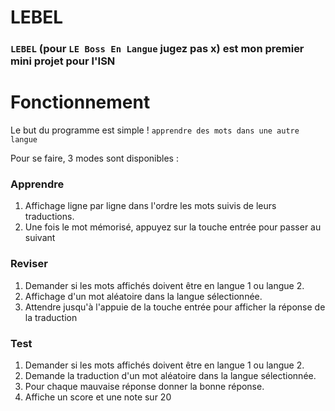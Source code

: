 # LEBEL
### ``LEBEL`` (pour ``LE Boss En Langue`` jugez pas x) est mon premier mini projet pour l'ISN 

# Fonctionnement
Le but du programme est simple ! ``apprendre des mots dans une autre langue``

Pour se faire, 3 modes sont disponibles : 
### Apprendre
  1. Affichage ligne par ligne dans l'ordre les mots suivis de leurs traductions.
  2. Une fois le mot mémorisé, appuyez sur la touche entrée pour passer au suivant
### Reviser
  1. Demander si les mots affichés doivent être en langue 1 ou langue 2.
  2. Affichage d'un mot aléatoire dans la langue sélectionnée. 
  3. Attendre jusqu'à l'appuie de la touche entrée pour afficher la réponse de la traduction 
### Test
  1. Demander si les mots affichés doivent être en langue 1 ou langue 2.
  2. Demande la traduction d'un mot aléatoire dans la langue sélectionnée.
  3. Pour chaque mauvaise réponse donner la bonne réponse.
  4. Affiche un score et une note sur 20
